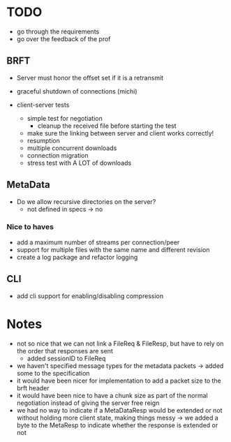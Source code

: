 # TODO
- go through the requirements
- go over the feedback of the prof

## BRFT
- Server must honor the offset set if it is a retransmit 
- graceful shutdown of connections (michi)

- client-server tests
    - simple test for negotiation
        - cleanup the received file before starting the test
    - make sure the linking between server and client works correctly!
    - resumption
    - multiple concurrent downloads
    - connection migration
    - stress test with A LOT of downloads

## MetaData
- Do we allow recursive directories on the server?
    - not defined in specs -> no

### Nice to haves
- add a maximum number of streams per connection/peer
- support for multiple files with the same name and different revision
- create a log package and refactor logging

## CLI
- add cli support for enabling/disabling compression

# Notes
- not so nice that we can not link a FileReq & FileResp, but have to rely on the order that responses are sent
    - added sessionID to FileReq
- we haven't specified message types for the metadata packets -> added some to the specification
- it would have been nicer for implementation to add a packet size to the brft header
- it would have been nice to have a chunk size as part of the normal negotiation instead of giving the server free reign
- we had no way to indicate if a MetaDataResp would be extended or not without holding more client state, making things messy
    -> we added a byte to the MetaResp to indicate whether the response is extended or not
